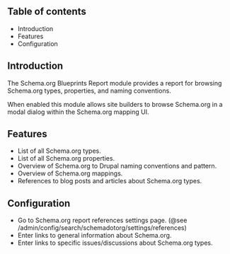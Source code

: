 Table of contents
-----------------

* Introduction
* Features
* Configuration


Introduction
------------

The Schema.org Blueprints Report module provides a report for browsing 
Schema.org types, properties, and naming conventions.

When enabled this module allows site builders to browse Schema.org in a modal
dialog within the Schema.org mapping UI.


Features
--------

- List of all Schema.org types.
- List of all Schema.org properties.
- Overview of Schema.org to Drupal naming conventions and pattern.
- Overview of Schema.org mappings.
- References to blog posts and articles about Schema.org types.


Configuration
-------------

- Go to Schema.org report references settings page.
  (@see /admin/config/search/schemadotorg/settings/references)
- Enter links to general information about Schema.org.
- Enter links to specific issues/discussions about Schema.org types.
